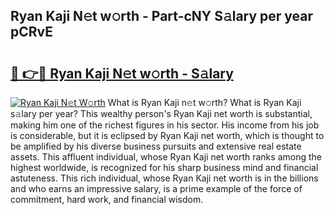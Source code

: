 ## Ryan Kaji N𝚎t w𝚘rth - Part-cNY S𝚊lary per year pCRvE

# <h2><a href="http://gc526f.nevu.top/?p=Ryan+Kaji">🔗 👉🔴 Ryan Kaji N𝚎t w𝚘rth - S𝚊lary</a></h2>

[![Ryan Kaji N𝚎t W𝚘rth](https://i.imgur.com/Oavwk0R.jpeg)](http://gc526f.nevu.top/?p=Ryan+Kaji)
What is Ryan Kaji n𝚎t w𝚘rth? What is Ryan Kaji s𝚊lary per year?
This wealthy person's Ryan Kaji net worth is substantial, making him one of the richest figures in his sector. His income from his job is considerable, but it is eclipsed by Ryan Kaji net worth, which is thought to be amplified by his diverse business pursuits and extensive real estate assets. This affluent individual, whose Ryan Kaji net worth ranks among the highest worldwide, is recognized for his sharp business mind and financial astuteness. This rich individual, whose Ryan Kaji net worth is in the billions and who earns an impressive salary, is a prime example of the force of commitment, hard work, and financial wisdom.
